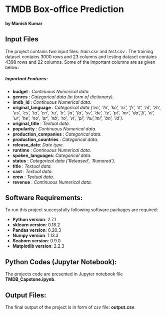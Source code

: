 #  TMDB Box-office Prediction
#### by Manish Kumar

## Input Files
The project contains two input files: _train.csv_ and _test.csv_ . The training dataset contains 3000 rows and 23 columns and testing dataset contains 4398 rows and 22 columns. Some of the important columns are as given below:
##### Important Features:
>  
  * __budget__ : *Continuous Numerical data.*
  * __genres__ : *Categorical data (in form of dictionary).*
  * __imdb_id__ : *Continuous Numerical data.*
  * __original_language__ : *Categorical data ('en', 'hi', 'ko', 'sr', 'fr', 'it', 'nl', 'zh', 'es', 'cs', 'ta',
       'cn', 'ru', 'tr', 'ja', 'fa', 'sv', 'de', 'te', 'pt', 'mr', 'da','fi', 'el', 'ur', 'he', 'no', 'ar', 'nb',
       'ro', 'vi', 'pl', 'hu','ml', 'bn', 'id').*
  * __original_title__ : *Textual data.*
  * __popularity__ : *Continuous Numerical data.*
  * __production_companies__ : *Categorical data.*
  * __production_countries__ : *Categorical data.*
  * __release_date__: *Date type.*
  * __runtime__ : *Continuous Numerical data.*
  * __spoken_languages__: *Categorical data.*
  * __status__ : *Categorical data ('Released', 'Rumored').*
  * __title__ : *Textual data.*
  * __cast__ : *Textual data.*
  * __crew__ : *Textual data.*
  * __revenue__ : *Continuous Numerical data.*

## Software Requirements:
To run this project successfully following software packages are required:

  * __Python version__: 2.7.1
  * __sklearn version__: 0.18.2
  * __Pandas version__: 0.20.3
  * __Numpy version__: 1.13.3
  * __Seaborn version__: 0.9.0
  * __Matplotlib version__: 2.2.3

## Python Codes (Jupyter Notebook):
The projects code are presented in Jupyter notebook file **TMDB_Capstone.ipynb**.

## Output Files:
The final output of the project is in form of _csv_ file: **output.csv**.
